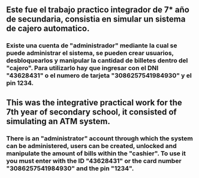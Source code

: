 ## Este fue el trabajo practico integrador de 7* año de secundaria, consistia en simular un sistema de cajero automatico.

### Existe una cuenta de "administrador" mediante la cual se puede administrar el sistema, se pueden crear usuarios, desbloquearlos y manipular la cantidad de billetes dentro del "cajero". Para utilizarlo hay que ingresar con el DNI "43628431" o el numero de tarjeta "3086257541984930" y el pin 1234.

## This was the integrative practical work for the 7th year of secondary school, it consisted of simulating an ATM system.

### There is an "administrator" account through which the system can be administered, users can be created, unlocked and manipulate the amount of bills within the "cashier". To use it you must enter with the ID "43628431" or the card number "3086257541984930" and the pin "1234".
